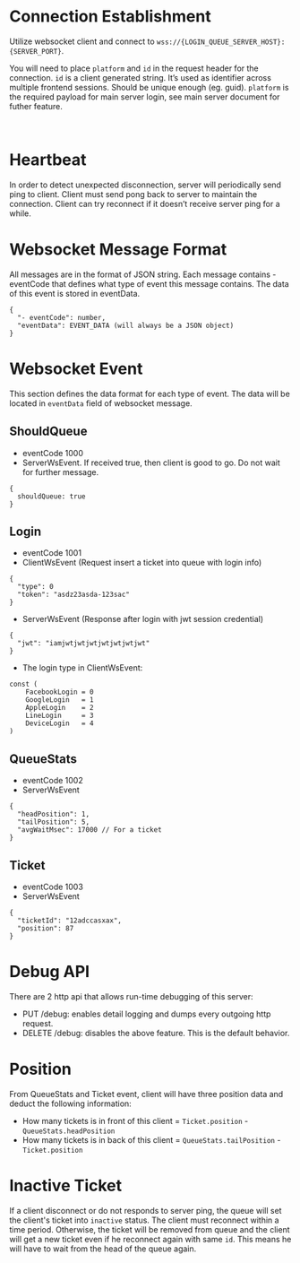 # Connection Establishment

Utilize websocket client and connect to `wss://{LOGIN_QUEUE_SERVER_HOST}:{SERVER_PORT}`.

You will need to place `platform` and `id` in the request header for the connection. `id` is a client generated string. It’s used as identifier across multiple frontend sessions. Should be unique enough (eg. guid). `platform` is the required payload for main server login, see main server document for futher feature.

 

# Heartbeat

In order to detect unexpected disconnection, server will periodically send ping to client. Client must send pong back to server to maintain the connection. Client can try reconnect if it doesn’t receive server ping for a while.



# Websocket Message Format

All messages are in the format of JSON string. Each message contains - eventCode that defines what type of event this message contains. The data of this event is stored in eventData.
```
{
  "- eventCode": number,
  "eventData": EVENT_DATA (will always be a JSON object)
}
```

# Websocket Event

This section defines the data format for each type of event. The data will be located in `eventData` field of websocket message.

## ShouldQueue

- eventCode 1000
- ServerWsEvent. If received true, then client is good to go. Do not wait for further message.
```
{
  shouldQueue: true
}
```

## Login

- eventCode 1001
- ClientWsEvent (Request insert a ticket into queue with login info)
```
{
  "type": 0
  "token": "asdz23asda-123sac"
}
```

- ServerWsEvent (Response after login with jwt session credential)
```
{
  "jwt": "iamjwtjwtjwtjwtjwtjwtjwt"
}
```

- The login type in ClientWsEvent:
```
const (
	FacebookLogin = 0
	GoogleLogin   = 1
	AppleLogin    = 2
	LineLogin     = 3
	DeviceLogin   = 4
)
```


## QueueStats

- eventCode 1002
- ServerWsEvent
```
{
  "headPosition": 1,
  "tailPosition": 5,
  "avgWaitMsec": 17000 // For a ticket
}
```

## Ticket

- eventCode 1003
- ServerWsEvent
```
{
  "ticketId": "12adccasxax",
  "position": 87
}
```

# Debug API
There are 2 http api that allows run-time debugging of this server:
- PUT /debug: enables detail logging and dumps every outgoing http request.
- DELETE /debug: disables the above feature. This is the default behavior.


# Position

From QueueStats and Ticket event, client will have three position data and deduct the following information:

- How many tickets is in front of this client = `Ticket.position` - `QueueStats.headPosition`
- How many tickets is in back of this client = `QueueStats.tailPosition` - `Ticket.position`

# Inactive Ticket
If a client disconnect or do not responds to server ping, the queue
will set the client's ticket into `inactive` status. The client must
reconnect within a time period. Otherwise, the ticket will be removed
from queue and the client will get a new ticket even if he reconnect
again with same `id`. This means he will have to wait from the head of
the queue again.
